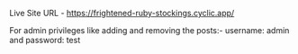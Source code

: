Live Site URL - https://frightened-ruby-stockings.cyclic.app/

For admin privileges like adding and removing the posts:-
username: admin
and password: test
